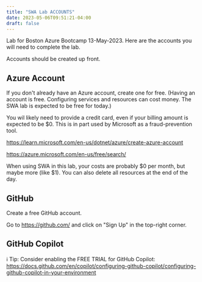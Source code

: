 ```yaml
---
title: "SWA Lab ACCOUNTS"
date: 2023-05-06T09:51:21-04:00
draft: false
---
```

Lab for Boston Azure Bootcamp 13-May-2023. Here are the accounts you will need to complete the lab.

Accounts should be created up front.

## Azure Account

If you don't already have an Azure account, create one for free. (Having an account is free. Configuring services and resources can cost money. The SWA lab is expected to be free for today.)

You wil likely need to provide a credit card, even if your billing amount is expected to be $0. This is in part used by Microsoft as a fraud-prevention tool.

https://learn.microsoft.com/en-us/dotnet/azure/create-azure-account

https://azure.microsoft.com/en-us/free/search/

When using SWA in this lab, your costs are probably $0 per month, but maybe more (like $1). You can also delete all resources at the end of the day.

## GitHub

Create a free GitHub account.

Go to https://github.com/ and click on "Sign Up" in the top-right corner.

## GitHub Copilot

:information_source: Tip: Consider enabling the FREE TRIAL for GitHub Copilot: https://docs.github.com/en/copilot/configuring-github-copilot/configuring-github-copilot-in-your-environment
